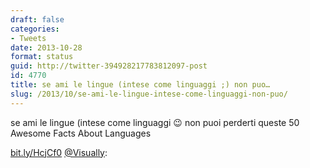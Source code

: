 ```yaml
---
draft: false
categories:
- Tweets
date: 2013-10-28
format: status
guid: http://twitter-394928217783812097-post
id: 4770
title: se ami le lingue (intese come linguaggi ;) non puo…
slug: /2013/10/se-ami-le-lingue-intese-come-linguaggi-non-puo/
---
```


se ami le lingue (intese come linguaggi 😉 non puoi perderti queste 50 Awesome Facts About Languages
  
[bit.ly/HcjCf0](http://bit.ly/HcjCf0) [@Visually](http://twitter.com/Visually):